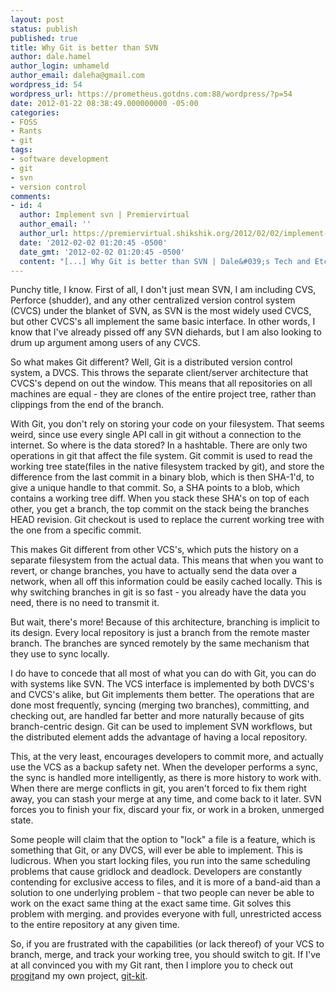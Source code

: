 ```yaml
---
layout: post
status: publish
published: true
title: Why Git is better than SVN
author: dale.hamel
author_login: umhameld
author_email: daleha@gmail.com
wordpress_id: 54
wordpress_url: https://prometheus.gotdns.com:88/wordpress/?p=54
date: 2012-01-22 08:38:49.000000000 -05:00
categories:
- FOSS
- Rants
- git
tags:
- software development
- git
- svn
- version control
comments:
- id: 4
  author: Implement svn | Premiervirtual
  author_email: ''
  author_url: https://premiervirtual.shikshik.org/2012/02/02/implement-svn/
  date: '2012-02-02 01:20:45 -0500'
  date_gmt: '2012-02-02 01:20:45 -0500'
  content: "[...] Why Git is better than SVN | Dale&#039;s Tech and Etc blog [...]"
---
```

<p>Punchy title, I know. First of all, I don't just mean SVN, I am including CVS, Perforce (shudder), and any other centralized version control system (CVCS) under the blanket of SVN, as SVN is the most widely used CVCS, but other CVCS's all implement the same basic interface. In other words, I know that I've already pissed off any SVN diehards, but I am also looking to drum up argument among users of any CVCS.</p>

<p>So what makes Git different? Well, Git is a distributed version control system, a DVCS. This throws the separate client/server architecture that CVCS's depend on out the window. This means that all repositories on all machines are equal - they are clones of the entire project tree, rather than clippings from the end of the branch.</p>

<p>With Git, you don't rely on storing your code on your filesystem. That seems weird, since use every single API call in git without a connection to the internet. So where is the data stored? In a hashtable. There are only two operations in git that affect the file system. Git commit is used to read the working tree state(files in the native filesystem tracked by git), and store the difference from the last commit in a binary blob, which is then SHA-1'd, to give a unique handle to that commit. So, a SHA points to a blob, which contains a working tree diff. When you stack these SHA's on top of each other, you get a branch, the top commit on the stack being the branches HEAD revision. Git checkout is used to replace the current working tree with the one from a specific commit.</p>

<p>This makes Git different from other VCS's, which puts the history on a separate filesystem from the actual data. This means that when you want to revert, or change branches, you have to actually send the data over a network, when all off this information could be easily cached locally. This is why switching branches in git is so fast - you already have the data you need, there is no need to transmit it.</p>

<p>But wait, there's more! Because of this architecture, branching is implicit to its design. Every local repository is just a branch from the remote master branch. The branches are synced remotely by the same mechanism that they use to sync locally.</p>

<p>I do have to concede that all most of what you can do with Git, you can do with systems like SVN. The VCS interface is implemented by both DVCS's and CVCS's alike, but Git implements them better. The operations that are done most frequently, syncing (merging two branches), committing, and checking out, are handled far better and more naturally because of gits branch-centric design. Git can be used to implement SVN workflows, but the distributed element adds the advantage of having a local repository.</p>

<p>This, at the very least, encourages developers to commit more, and actually use the VCS as a backup safety net. When the developer performs a sync, the sync is handled more intelligently, as there is more history to work with. When there are merge conflicts in git, you aren't forced to fix them right away, you can stash your merge at any time, and come back to it later. SVN forces you to finish your fix, discard your fix, or work in a broken, unmerged state.</p>

<p>Some people will claim that the option to "lock" a file is a feature, which is something that Git, or any DVCS, will ever be able to implement. This is ludicrous. When you start locking files, you run into the same scheduling problems that cause gridlock and deadlock. Developers are constantly contending for exclusive access to files, and it is more of a band-aid than a solution to one underlying problem - that two people can never be able to work on the exact same thing at the exact same time. Git solves this problem with merging. and provides everyone with full, unrestricted access to the entire repository at any given time.</p>

<p>So, if you are frustrated with the capabilities (or lack thereof) of your VCS to branch, merge, and track your working tree, you should switch to git. If I've at all convinced you with my Git rant, then I implore you to check out <a href="https://progit.org" title="progit">progit</a>and my own project, <a href="https://github.com/daleha/git-kit" title="git-kit">git-kit</a>.</p>
